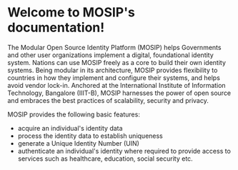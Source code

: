 Welcome to MOSIP's documentation!
=======================================

The Modular Open Source Identity Platform (MOSIP) helps Governments and other user organizations implement a digital, foundational identity system. Nations can use MOSIP freely as a core to build their own identity systems. Being modular in its architecture, MOSIP provides flexibility to countries in how they implement and configure their systems, and helps avoid vendor lock-in.  Anchored at the International Institute of Information Technology, Bangalore (IIIT-B), MOSIP harnesses the power of open source and embraces the best practices of scalability, security and privacy.

MOSIP provides the following basic features:

* acquire an individual's identity data
* process the identity data to establish uniqueness
* generate a Unique Identity Number (UIN)
* authenticate an individual's identity where required to provide access to services such as healthcare, education, social security etc. 
